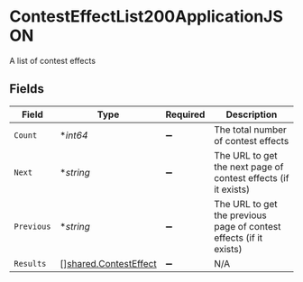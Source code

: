 # ContestEffectList200ApplicationJSON

A list of contest effects


## Fields

| Field                                                              | Type                                                               | Required                                                           | Description                                                        |
| ------------------------------------------------------------------ | ------------------------------------------------------------------ | ------------------------------------------------------------------ | ------------------------------------------------------------------ |
| `Count`                                                            | **int64*                                                           | :heavy_minus_sign:                                                 | The total number of contest effects                                |
| `Next`                                                             | **string*                                                          | :heavy_minus_sign:                                                 | The URL to get the next page of contest effects (if it exists)     |
| `Previous`                                                         | **string*                                                          | :heavy_minus_sign:                                                 | The URL to get the previous page of contest effects (if it exists) |
| `Results`                                                          | [][shared.ContestEffect](../../models/shared/contesteffect.md)     | :heavy_minus_sign:                                                 | N/A                                                                |